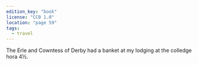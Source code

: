 ```yaml
---
edition_key: "book"
license: "CC0 1.0"
location: "page 59"
tags:
  - travel
---
```

The Erle and Cowntess
of Derby had a banket at my lodging at the colledge hora 4½.
